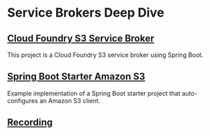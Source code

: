 # Service Brokers Deep Dive

## [Cloud Foundry S3 Service Broker](s3-service-broker/README.MD)

This project is a Cloud Foundry S3 service broker using Spring Boot.

## [Spring Boot Starter Amazon S3](spring-boot-amazon-s3-master/README.MD)

Example implementation of a Spring Boot starter project that auto-configures an Amazon S3 client.

## [Recording](https://engineers.sg/v/1056)
